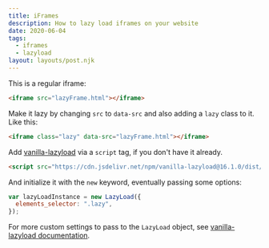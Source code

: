 ```yaml
---
title: iFrames
description: How to lazy load iframes on your website
date: 2020-06-04
tags:
  - iframes
  - lazyload
layout: layouts/post.njk
---
```


This is a regular iframe:

```html
<iframe src="lazyFrame.html"></iframe>
```

Make it lazy by changing `src` to `data-src` and also adding a `lazy` class to it. Like this:

```html
<iframe class="lazy" data-src="lazyFrame.html"></iframe>
```

Add [vanilla-lazyload](https://github.com/verlok/vanilla-lazyload) via a `script` tag, if you don't have it already.

```html
<script src="https://cdn.jsdelivr.net/npm/vanilla-lazyload@16.1.0/dist/lazyload.min.js"></script>
```

And initialize it with the `new` keyword, eventually passing some options:

```js
var lazyLoadInstance = new LazyLoad({
  elements_selector: ".lazy",
});
```

For more custom settings to pass to the `LazyLoad` object, see [vanilla-lazyload documentation](https://github.com/verlok/vanilla-lazyload).
